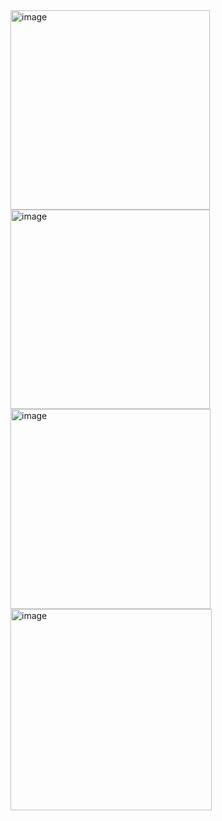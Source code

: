 <img width="319" alt="image" src="https://github.com/user-attachments/assets/7fe26846-dd82-4689-bffb-9ca6a3d16539">
<img width="319" alt="image" src="https://github.com/user-attachments/assets/128b2b1e-1f7c-4f11-8fb4-474cededce96">
<img width="320" alt="image" src="https://github.com/user-attachments/assets/42edcaa7-d29d-4873-b1ed-0bb689817fa1">
<img width="322" alt="image" src="https://github.com/user-attachments/assets/abb032a8-3462-4a8d-bc99-cc304671037f">
